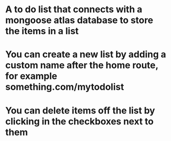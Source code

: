 # A to do list that connects with a mongoose atlas database to store the items in a list
# 
# You can create a new list by adding a custom name after the home route, for example something.com/mytodolist
# 
# You can delete items off the list by clicking in the checkboxes next to them
